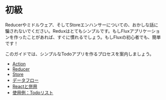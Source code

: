 # 初級

Reducerやミドルウェア、そしてStoreエンハンサーについての、おかしな話に騙されないでください。Reduxはとてもシンプルです。もしFluxアプリケーションを作ったことがあれば、すぐに慣れるでしょう。もしFluxの初心者でも、簡単です！

このガイドでは、シンプルなTodoアプリを作るプロセスを案内しましょう。

* [Action](Actions.md)
* [Reducer](Reducers.md)
* [Store](Store.md)
* [データフロー](DataFlow.md)
* [Reactと併用](UsageWithReact.md)
* [使用例：Todoリスト](ExampleTodoList.md)
